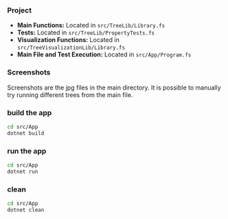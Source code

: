 ### Project

- **Main Functions:** Located in `src/TreeLib/Library.fs`
- **Tests:** Located in `src/TreeLib/PropertyTests.fs`
- **Visualization Functions:** Located in `src/TreeVisualizationLib/Library.fs`
- **Main File and Test Execution:** Located in `src/App/Program.fs`

### Screenshots
Screenshots are the jpg files in the main directory. It is possible to manually try running different trees from the main file.

### build the app

```bash
cd src/App
dotnet build

```

### run the app

```bash
cd src/App
dotnet run

```

### clean

```bash
cd src/App
dotnet clean

```
